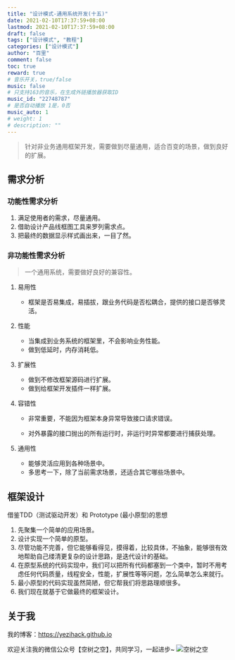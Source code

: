 ```yaml
---
title: "设计模式-通用系统开发(十五)"
date: 2021-02-10T17:37:59+08:00
lastmod: 2021-02-10T17:37:59+08:00
draft: false
tags: ["设计模式", "教程"]
categories: ["设计模式"]
author: "百里"
comment: false
toc: true
reward: true
# 音乐开关，true/false
music: false
# 只支持163的音乐，在生成外链播放器获取ID
music_id: "22748787"
# 是否自动播放 1是，0否
music_auto: 1
# weight: 1
# description: ""
---
```


> 针对非业务通用框架开发，需要做到尽量通用，适合百变的场景，做到良好的扩展。

## 需求分析

### 功能性需求分析

1. 满足使用者的需求，尽量通用。
2. 借助设计产品线框图工具来罗列需求点。
3. 把最终的数据显示样式画出来，一目了然。

### 非功能性需求分析

> 一个通用系统，需要做好良好的兼容性。

1. 易用性

   - 框架是否易集成，易插拔，跟业务代码是否松耦合，提供的接口是否够灵活。

2. 性能

   - 当集成到业务系统的框架里，不会影响业务性能。
   - 做到低延时，内存消耗低。

3. 扩展性

   - 做到不修改框架源码进行扩展。
   - 做到给框架开发插件一样扩展。

4. 容错性

   - 非常重要，不能因为框架本身异常导致接口请求错误。

   - 对外暴露的接口抛出的所有运行时，非运行时异常都要进行捕获处理。

5. 通用性

   - 能够灵活应用到各种场景中。
   - 多思考一下，除了当前需求场景，还适合其它哪些场景中。

## 框架设计 

借鉴TDD（测试驱动开发）和 Prototype (最小原型)的思想

1. 先聚集一个简单的应用场景。 
2. 设计实现一个简单的原型。
3. 尽管功能不完善，但它能够看得见，摸得着，比较具体，不抽象，能够很有效地帮助自己缕清更复杂的设计思路，是迭代设计的基础。
4. 在原型系统的代码实现中，我们可以把所有代码都塞到一个类中，暂时不用考虑任何代码质量，线程安全，性能，扩展性等等问题，怎么简单怎么来就行。
5. 最小原型的代码实现虽然简陋，但它帮我们将思路理顺很多。
6. 我们现在就基于它做最终的框架设计。



## 关于我
我的博客：https://yezihack.github.io

欢迎关注我的微信公众号【空树之空】，共同学习，一起进步~
![空树之空](https://cdn.jsdelivr.net/gh/yezihack/assets@master/b/20210122112114.png?imageslim)